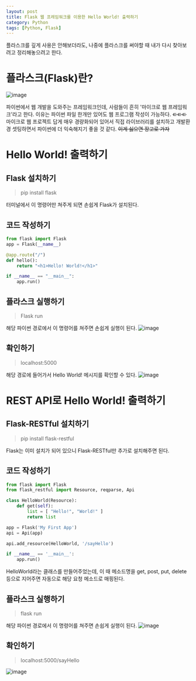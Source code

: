 ```yaml
---
layout: post
title: Flask 웹 프레임워크를 이용한 Hello World! 출력하기
category: Python
tags: [Python, Flask]
---
```


플라스크를 깊게 사용은 안해보더라도, 나중에 플라스크를 써야할 때 내가 다시 찾아보려고 정리해놓으려고 한다.
# 플라스크(Flask)란?
![image](https://user-images.githubusercontent.com/45007556/99931497-1a08df00-2d98-11eb-8b9a-8024dd4b4a69.png)

파이썬에서 웹 개발을 도와주는 프레임워크인데, 사람들이 흔히 '마이크로 웹 프레임워크'라고 한다. 이유는 파이썬 파일 한개만 있어도 웹 프로그램 작성이 가능하다. ~~ㄷㄷㄷ~~
마이크로 웹 프로젝트 답게 매우 경량화되어 있어서 직접 라이브러리를 설치하고 개발환경 셋팅하면서 파이썬에 더 익숙해지기 좋을 것 같다. ~~이게 싫으면 장고로 가자~~

# Hello World! 출력하기
## Flask 설치하기
> pip install flask  

터미널에서 이 명령어만 쳐주게 되면 손쉽게 Flask가 설치된다.

## 코드 작성하기
```py
from flask import Flask
app = Flask(__name__)

@app.route("/")
def hello():
    return "<h1>Hello! World!</h1>"

if __name__ == "__main__":
    app.run()
```
## 플라스크 실행하기
> Flask run

해당 파이썬 경로에서 이 명령어를 쳐주면 손쉽게 실행이 된다.
![image](https://user-images.githubusercontent.com/45007556/99931839-6e608e80-2d99-11eb-98bd-721dff6bef54.png)
## 확인하기
> localhost:5000

해당 경로에 들어가서 Hello World! 메시지를 확인할 수 있다.
![image](https://user-images.githubusercontent.com/45007556/99931902-9f40c380-2d99-11eb-9c4d-1637fba6e0e8.png)

# REST API로 Hello World! 출력하기
## Flask-RESTful 설치하기
> pip install flask-restful

Flask는 이미 설치가 되어 있으니 Flask-RESTful만 추가로 설치해주면 된다.

## 코드 작성하기
```py
from flask import Flask
from flask_restful import Resource, reqparse, Api

class HelloWorld(Resource):
    def get(self):
        list = [ "Hello!", "World!" ]
        return list

app = Flask('My First App')
api = Api(app)

api.add_resource(HelloWorld, '/sayHello')

if __name__ == '__main__':
    app.run()
```
HelloWorld라는 클래스를 만들어주었는데, 이 때 메소드명을 get, post, put, delete 등으로 지어주면 자동으로 해당 요청 메소드로 매핑된다.
## 플라스크 실행하기
> flask run

해당 파이썬 경로에서 이 명령어를 쳐주면 손쉽게 실행이 된다.
![image](https://user-images.githubusercontent.com/45007556/99932130-7d940c00-2d9a-11eb-922e-65e404897d78.png)

## 확인하기
> localhost:5000/sayHello

![image](https://user-images.githubusercontent.com/45007556/99932243-d82d6800-2d9a-11eb-8c07-8406bcec48c0.png)